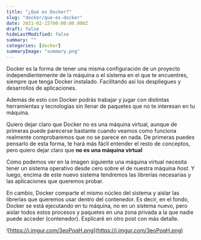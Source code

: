 ```yaml
---
title: "¿Qué es Docker?"
slug: "docker/que-es-docker"
date: 2021-02-15T00:00:00.000Z
draft: false
hideLastModified: false
summary: ""
categories: [docker]
summaryImage: "summary.png"
---
```


Docker es la forma de tener una misma configuración de un proyecto independientemente de la máquina o el sistema en el que te encuentres, siempre que tenga Docker instalado. Facilitando así los despliegues y desarrollos de aplicaciones.

Además de esto con Docker podrás trabajar y jugar con distintas herramientas y tecnologías sin llenar de paquetes que no te interesan en tu máquina.

Quiero dejar claro que Docker no es una máquina virtual, aunque de primeras puede parecerse bastante cuando veamos como funciona realmente comprobaremos que no se parece en nada. De primeras puedes pensarlo de esta forma, te hará más fácil entender el resto de conceptos, pero quiero dejar claro que **no es una máquina virtual**

Como podemos ver en la imagen siguiente una máquina virtual necesita tener un sistema operativo desde cero sobre el de nuestra máquina *host*. Y luego, encima de este nuevo sistema tendremos las librerías necesarias y las aplicaciones que queremos probar.

En cambio, Docker comparte el mismo núcleo del sistema y aislar las librerías que queremos usar dentro del contenedor. Es decir, en el fondo, Docker se está ejecutando en tu máquina, no en un sistema nuevo, pero aislar todos estos procesos y paquetes en una zona privada a la que nadie puede acceder (contenedor). Explicaré en otro post con más detalle.

![https://i.imgur.com/3eoPoqH.png](https://i.imgur.com/3eoPoqH.png)
